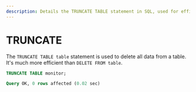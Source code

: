 ```yaml
---
description: Details the TRUNCATE TABLE statement in SQL, used for efficiently deleting all data from a table, with syntax and example.
---
```


# TRUNCATE

The `TRUNCATE TABLE table` statement is used to delete all data from a table. It's much more efficient than `DELETE FROM table`.

```sql
TRUNCATE TABLE monitor;
```

```sql
Query OK, 0 rows affected (0.02 sec)
```

